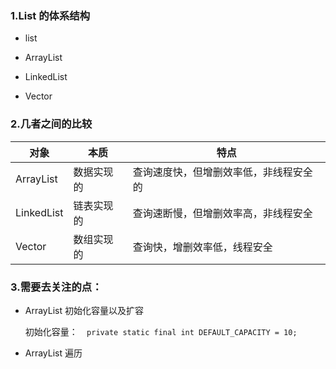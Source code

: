 ### 1.List 的体系结构
- list
 
 - ArrayList
 
 - LinkedList
 
 - Vector
 
### 2.几者之间的比较

 对象|本质|特点
 ---|---|--- 
 ArrayList|数据实现的|查询速度快，但增删效率低，非线程安全的
 LinkedList|链表实现的|查询速断慢，但增删效率高，非线程安全
 Vector|数组实现的|查询快，增删效率低，线程安全
 
 
 ### 3.需要去关注的点：
 
 - ArrayList 初始化容量以及扩容
   
   初始化容量：```  private static final int DEFAULT_CAPACITY = 10;```
 
 - ArrayList 遍历
 